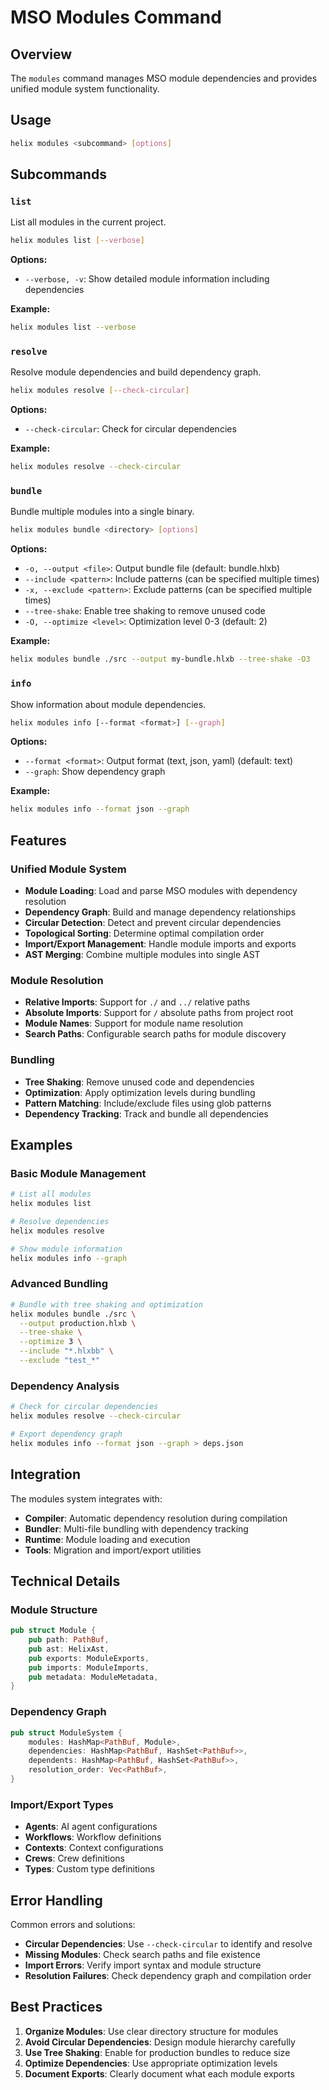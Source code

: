 # MSO Modules Command

## Overview
The `modules` command manages MSO module dependencies and provides unified module system functionality.

## Usage
```bash
helix modules <subcommand> [options]
```

## Subcommands

### `list`
List all modules in the current project.

```bash
helix modules list [--verbose]
```

**Options:**
- `--verbose, -v`: Show detailed module information including dependencies

**Example:**
```bash
helix modules list --verbose
```

### `resolve`
Resolve module dependencies and build dependency graph.

```bash
helix modules resolve [--check-circular]
```

**Options:**
- `--check-circular`: Check for circular dependencies

**Example:**
```bash
helix modules resolve --check-circular
```

### `bundle`
Bundle multiple modules into a single binary.

```bash
helix modules bundle <directory> [options]
```

**Options:**
- `-o, --output <file>`: Output bundle file (default: bundle.hlxb)
- `--include <pattern>`: Include patterns (can be specified multiple times)
- `-x, --exclude <pattern>`: Exclude patterns (can be specified multiple times)
- `--tree-shake`: Enable tree shaking to remove unused code
- `-O, --optimize <level>`: Optimization level 0-3 (default: 2)

**Example:**
```bash
helix modules bundle ./src --output my-bundle.hlxb --tree-shake -O3
```

### `info`
Show information about module dependencies.

```bash
helix modules info [--format <format>] [--graph]
```

**Options:**
- `--format <format>`: Output format (text, json, yaml) (default: text)
- `--graph`: Show dependency graph

**Example:**
```bash
helix modules info --format json --graph
```

## Features

### Unified Module System
- **Module Loading**: Load and parse MSO modules with dependency resolution
- **Dependency Graph**: Build and manage dependency relationships
- **Circular Detection**: Detect and prevent circular dependencies
- **Topological Sorting**: Determine optimal compilation order
- **Import/Export Management**: Handle module imports and exports
- **AST Merging**: Combine multiple modules into single AST

### Module Resolution
- **Relative Imports**: Support for `./` and `../` relative paths
- **Absolute Imports**: Support for `/` absolute paths from project root
- **Module Names**: Support for module name resolution
- **Search Paths**: Configurable search paths for module discovery

### Bundling
- **Tree Shaking**: Remove unused code and dependencies
- **Optimization**: Apply optimization levels during bundling
- **Pattern Matching**: Include/exclude files using glob patterns
- **Dependency Tracking**: Track and bundle all dependencies

## Examples

### Basic Module Management
```bash
# List all modules
helix modules list

# Resolve dependencies
helix modules resolve

# Show module information
helix modules info --graph
```

### Advanced Bundling
```bash
# Bundle with tree shaking and optimization
helix modules bundle ./src \
  --output production.hlxb \
  --tree-shake \
  --optimize 3 \
  --include "*.hlxbb" \
  --exclude "test_*"
```

### Dependency Analysis
```bash
# Check for circular dependencies
helix modules resolve --check-circular

# Export dependency graph
helix modules info --format json --graph > deps.json
```

## Integration

The modules system integrates with:
- **Compiler**: Automatic dependency resolution during compilation
- **Bundler**: Multi-file bundling with dependency tracking
- **Runtime**: Module loading and execution
- **Tools**: Migration and import/export utilities

## Technical Details

### Module Structure
```rust
pub struct Module {
    pub path: PathBuf,
    pub ast: HelixAst,
    pub exports: ModuleExports,
    pub imports: ModuleImports,
    pub metadata: ModuleMetadata,
}
```

### Dependency Graph
```rust
pub struct ModuleSystem {
    modules: HashMap<PathBuf, Module>,
    dependencies: HashMap<PathBuf, HashSet<PathBuf>>,
    dependents: HashMap<PathBuf, HashSet<PathBuf>>,
    resolution_order: Vec<PathBuf>,
}
```

### Import/Export Types
- **Agents**: AI agent configurations
- **Workflows**: Workflow definitions
- **Contexts**: Context configurations
- **Crews**: Crew definitions
- **Types**: Custom type definitions

## Error Handling

Common errors and solutions:
- **Circular Dependencies**: Use `--check-circular` to identify and resolve
- **Missing Modules**: Check search paths and file existence
- **Import Errors**: Verify import syntax and module structure
- **Resolution Failures**: Check dependency graph and compilation order

## Best Practices

1. **Organize Modules**: Use clear directory structure for modules
2. **Avoid Circular Dependencies**: Design module hierarchy carefully
3. **Use Tree Shaking**: Enable for production bundles to reduce size
4. **Optimize Dependencies**: Use appropriate optimization levels
5. **Document Exports**: Clearly document what each module exports
